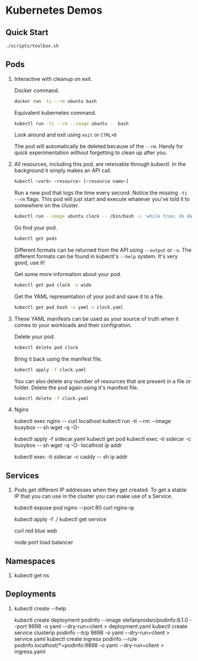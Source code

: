# Kubernetes Demos

## Quick Start

```bash
./scripts/toolbox.sh
```

## Pods

1.  Interactive with cleanup on exit.

    Docker command.

    ```bash
    docker run -ti --rm ubuntu bash
    ```

    Equivalent kubernetes command.

    ```bash
    kubectl run -ti --rm --image ubuntu -- bash
    ```

    Look around and exit using `exit` or `CTRL+D`

    The pod will automatically be deleted because of the `--rm`. Handy for quick
    experimentation without forgetting to clean up after you.

2.  All resources, including this pod, are reteivable through kubectl. In the background
    it simply makes an API call.

    ```bash
    kubectl <verb> <resource> [<resource name>]
    ```

    Run a new pod that logs the time every second. Notice the missing `-ti --rm` flags.
    This pod will just start and execute whatever you've told it to somewhere on
    the cluster.

    ```bash
    kubectl run --image ubuntu clock -- /bin/bash -c 'while true; do date; sleep 1; done'
    ```
    
    Go find your pod.

    ```bash
    kubectl get pods
    ```

    Different formats can be returned from the API using `--output` or `-o`. The
    different formats can be found in kubectl's `--help` system. It's very good,
    use it!

    Get some more information about your pod.

    ```bash
    kubectl get pod clock -o wide
    ```

    Get the YAML representation of your pod and save it to a file.

    ```bash
    kubectl get pod bash -o yaml > clock.yaml
    ```

3.  These YAML manifests can be used as your source of truth when it comes to your
    workloads and their configration.

    Delete your pod.

    ```bash
    kubectl delete pod clock
    ```

    Bring it back using the manifest file.

    ```bash
    kubectl apply -f clock.yaml
    ```

    You can also delete any number of resources that are present in a file or
    folder. Delete the pod again using it's manifest file.

    ```bash
    kubectl delete -f clock.yaml
    ```

4. Nginx

    kubectl exec nginx -- curl localhost
    kubectl run -ti --rm --image busybox -- sh
        wget -q -O- <pod-ip>

    kubectl apply -f sidecar.yaml
    kubectl get pod
    kubectl exec -ti sidecar -c busybox -- sh
        wget -q -O- localhost
        ip addr

    kubectl exec -ti sidecar -c caddy -- sh
        ip addr

## Services

1. Pods get different IP addresses when they get created. To get a stable IP that
    you can use in the cluster you can make use of a Service.


    kubectl expose pod nginx --port 80
    curl nginx-ip

    kubectl apply -f ./
    kubectl get service

    curl red blue web

    node port
    load balancer

## Namespaces

1.  kubectl get ns

## Deployments

1.  kubectl create --help

    kubectl create deployment podinfo --image stefanprodan/podinfo:6.1.0 --port 9898 -o yaml --dry-run=client > deployment.yaml
    kubectl create service clusterip podinfo --tcp 9898 -o yaml --dry-run=client > service.yaml
    kubectl create ingress podinfo --rule podinfo.localhost/*=podinfo:9898 -o yaml --dry-run=client > ingress.yaml


